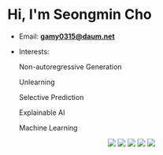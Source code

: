 <h1>Hi, I'm Seongmin Cho</h1>

- Email: **gamy0315@daum.net**
- Interests:
  
    Non-autoregressive Generation

    Unlearning
  
    Selective Prediction

    Explainable AI

    Machine Learning


<p align="middle">
   <img src="https://img.shields.io/badge/python-3776AB?style=flat&logo=python&logoColor=white"/>
  <img src="https://img.shields.io/badge/pytorch-EE4C2C?style=flat&logo=pytorch&logoColor=white"/>
  <img src="https://img.shields.io/badge/visualstudiocode-007ACC?style=flat&logo=visualstudiocode&logoColor=white"/>
  <img src="https://img.shields.io/badge/docker-2496ED?style=flat&logo=docker&logoColor=white"/>
  <img src="https://img.shields.io/badge/ubuntu-E95420?style=flat&logo=ubuntu-&logoColor=white"/>
</p>


